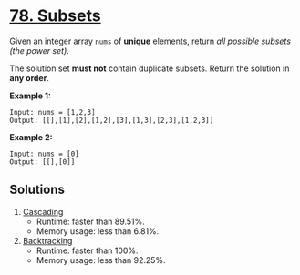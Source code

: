 # [78. Subsets](https://leetcode.com/problems/subsets/)

Given an integer array `nums` of **unique** elements, return _all possible subsets (the power set)_.

The solution set **must not** contain duplicate subsets. Return the solution in **any order**.

**Example 1:**

```
Input: nums = [1,2,3]
Output: [[],[1],[2],[1,2],[3],[1,3],[2,3],[1,2,3]]
```

**Example 2:**

```
Input: nums = [0]
Output: [[],[0]]
```

## Solutions
1. [Cascading](./Subsets.java)
    - Runtime: faster than 89.51%.
    - Memory usage: less than 6.81%.
2. [Backtracking](./Subsets2.java)
   - Runtime: faster than 100%.
   - Memory usage: less than 92.25%.
